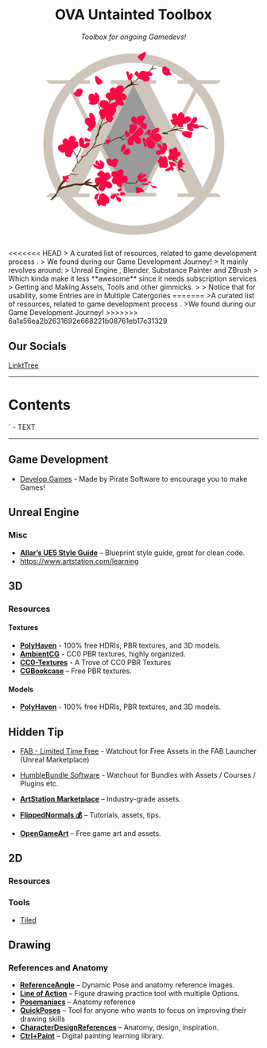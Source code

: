 <h1 align="center">OVA Untainted Toolbox</h1>
<p align="center"><i>Toolbox for ongoing Gamedevs!</i></p>

<p align="center">
  <img src="image/OVA.png" alt="Demo" width="400"/>
</p>
<<<<<<< HEAD
> A curated list of  resources, related to game development process .
> We found during our Game Development Journey!
> It mainly revolves around:
> Unreal Engine , Blender, Substance Painter and ZBrush
> Which kinda make it less **awesome** since it needs subscription services
>  Getting  and Making Assets, Tools and other gimmicks.
>  
>  Notice that for usability, some Entries are in Multiple Catergories
=======
>A curated list of  resources, related to game development process .
>We found during our Game Development Journey!
>>>>>>> 6a1a56ea2b2631692e668221b08761eb17c31329


## Our Socials

[LinktTree](https://linktr.ee/ova.untainted)

--- 
# Contents

`[]() - TEXT

---


## Game Development 

- [Develop Games](https://develop.games/) - Made by Pirate Software to encourage you to make Games!

## Unreal Engine

### Misc


- **[Allar’s UE5 Style Guide](https://github.com/Allar/ue5-style-guide/tree/v2)** – Blueprint style guide, great for clean code.
- https://www.artstation.com/learning


## 3D

### Resources

#### Textures

- [**PolyHaven**](https://polyhaven.com/) - 100% free HDRIs, PBR textures, and 3D models.
- [**AmbientCG**](https://ambientcg.com/) - CC0 PBR textures, highly organized.
- [**CC0-Textures**](https://cc0-textures.com/) - A Trove of CC0 PBR Textures
- **[CGBookcase](https://cgbookcase.com/)** – Free PBR textures.

#### Models

- [**PolyHaven**](https://polyhaven.com/) - 100% free HDRIs, PBR textures, and 3D models.

## Hidden Tip
- [FAB - Limited Time Free](https://www.fab.com/limited-time-free) - Watchout for Free Assets in the FAB Launcher (Unreal Marketplace)
- [HumbleBundle Software](https://www.humblebundle.com/software) - Watchout for Bundles with Assets / Courses / Plugins etc.


- [**ArtStation Marketplace**](https://www.artstation.com/marketplace/) – Industry-grade assets.
- **[FlippedNormals 💰](https://flippednormals.com/)** – Tutorials, assets, tips. 
- **[OpenGameArt](https://opengameart.org/)** – Free game art and assets.
## 2D

### Resources 

### Tools
- [Tiled](https://thorbjorn.itch.io/tiled)



## Drawing

### References and Anatomy

- **[ReferenceAngle](http://referenceangle.com/)** – Dynamic Pose and anatomy reference images.
- **[Line of Action](https://line-of-action.com/)** – Figure drawing practice tool with multiple Options.
- **[Posemaniacs](https://www.posemaniacs.com/)** – Anatomy reference
- [**QuickPoses**](https://quickposes.com/en) – Tool for anyone who wants to focus on improving their drawing skills
- **[CharacterDesignReferences](https://characterdesignreferences.com/)** – Anatomy, design, inspiration.
- [**Ctrl+Paint**](https://www.ctrlpaint.com/) – Digital painting learning library.


